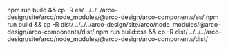 npm run build && cp -R es/ ../../../arco-design/site/arco/node_modules/@arco-design/arco-components/es/
npm run build && cp -R dist/ ../../../arco-design/site/arco/node_modules/@arco-design/arco-components/dist/
npm run build:css && cp -R dist/ ../../../arco-design/site/arco/node_modules/@arco-design/arco-components/dist/
